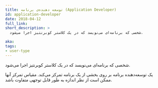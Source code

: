 ```yaml
---
title: توسعه دهنده‌ی برنامه (Application Developer)
id: application-developer
date: 2018-04-12
full_link: 
short_description: >
  شخصی که برنامه‌ای می‌نویسد که در یک کلاستر کوبرنتیز اجرا می‌شود.

aka: 
tags:
- user-type
---
```

 شخصی که برنامه‌ای می‌نویسد که در یک کلاستر کوبرنتیز اجرا می‌شود.

<!--more--> 

یک توسعه‌دهنده برنامه بر روی بخشی از یک برنامه تمرکز می‌کند. مقیاس تمرکز آنها ممکن است از نظر اندازه به طور قابل توجهی متفاوت باشد.

